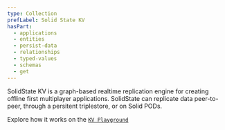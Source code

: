 ```yaml
---
type: Collection
prefLabel: Solid State KV
hasPart:
  - applications
  - entities
  - persist-data
  - relationships
  - typed-values
  - schemas
  - get
---
```


SolidState KV is a graph-based realtime replication engine for creating offline first multiplayer applications. SolidState can replicate data peer-to-peer, through a persitent triplestore, or on Solid PODs.


Explore how it works on the [`KV Playground`](/playground)